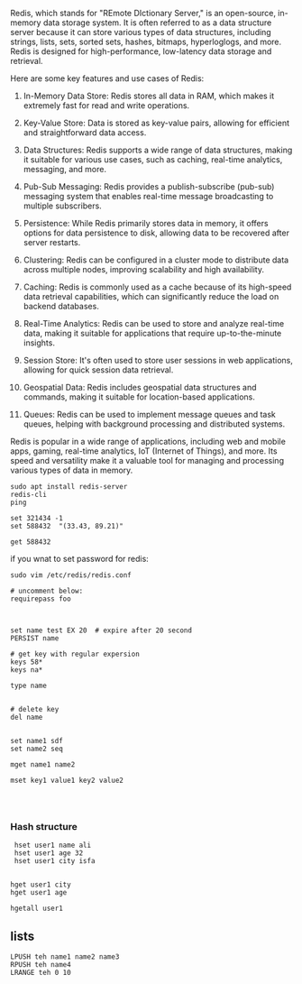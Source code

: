 Redis, which stands for "REmote DIctionary Server," is an open-source, in-memory data storage system. It is often referred to as a data structure server because it can store various types of data structures, including strings, lists, sets, sorted sets, hashes, bitmaps, hyperloglogs, and more. Redis is designed for high-performance, low-latency data storage and retrieval.

Here are some key features and use cases of Redis:

1. In-Memory Data Store: Redis stores all data in RAM, which makes it extremely fast for read and write operations.

2. Key-Value Store: Data is stored as key-value pairs, allowing for efficient and straightforward data access.

3. Data Structures: Redis supports a wide range of data structures, making it suitable for various use cases, such as caching, real-time analytics, messaging, and more.

4. Pub-Sub Messaging: Redis provides a publish-subscribe (pub-sub) messaging system that enables real-time message broadcasting to multiple subscribers.

5. Persistence: While Redis primarily stores data in memory, it offers options for data persistence to disk, allowing data to be recovered after server restarts.

6. Clustering: Redis can be configured in a cluster mode to distribute data across multiple nodes, improving scalability and high availability.

7. Caching: Redis is commonly used as a cache because of its high-speed data retrieval capabilities, which can significantly reduce the load on backend databases.

8. Real-Time Analytics: Redis can be used to store and analyze real-time data, making it suitable for applications that require up-to-the-minute insights.

9. Session Store: It's often used to store user sessions in web applications, allowing for quick session data retrieval.

10. Geospatial Data: Redis includes geospatial data structures and commands, making it suitable for location-based applications.

11. Queues: Redis can be used to implement message queues and task queues, helping with background processing and distributed systems.

Redis is popular in a wide range of applications, including web and mobile apps, gaming, real-time analytics, IoT (Internet of Things), and more. Its speed and versatility make it a valuable tool for managing and processing various types of data in memory.

```
sudo apt install redis-server
redis-cli
ping

set 321434 -1
set 588432  "(33.43, 89.21)"

get 588432

```


if you wnat to set password for redis:
```
sudo vim /etc/redis/redis.conf

# uncomment below: 
requirepass foo



```



```
set name test EX 20  # expire after 20 second
PERSIST name

# get key with regular expersion
keys 58*
keys na*

type name


# delete key
del name


set name1 sdf
set name2 seq

mget name1 name2

mset key1 value1 key2 value2




```


### Hash structure
```
 hset user1 name ali
 hset user1 age 32
 hset user1 city isfa


hget user1 city
hget user1 age

hgetall user1
```


## lists
```
LPUSH teh name1 name2 name3
RPUSH teh name4
LRANGE teh 0 10


```